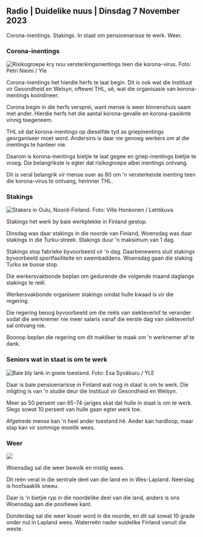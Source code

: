## Radio \| Duidelike nuus \| Dinsdag 7 November 2023

Corona-inentings. Stakings. In staat om pensioenarisse te werk. Weer.

### Corona-inentings

![Risikogroepe kry nou versterkingsinentings teen die korona-virus. Foto: Petri Niemi / Yle](https://images.cdn.yle.fi/image/upload/c_crop,h_2266,w_4027,x_0,y_0/ar_1.7777777777777777,c_fill,g_faces,h_670,w_12_r.q_auto:eco/f_auto/fl_lossy/v1675253861/39-99789363046bc0166b4)

Corona-inentings het hierdie herfs te laat begin. Dit is ook wat die Instituut vir Gesondheid en Welsyn, oftewel THL, sê, wat die organisasie van korona-inentings koördineer.

Corona begin in die herfs versprei, want mense is weer binnenshuis saam met ander. Hierdie herfs het die aantal korona-gevalle en korona-pasiënte vinnig toegeneem.

THL sê dat korona-inentings op dieselfde tyd as griepinentings georganiseer moet word. Andersins is daar nie genoeg werkers om al die inentings te hanteer nie.

Daarom is korona-inentings bietjie te laat gegee en griep-inentings bietjie te vroeg. Die belangrikste is egter dat risikogroepe albei inentings ontvang.

Dit is veral belangrik vir mense ouer as 80 om 'n versterkende inenting teen die korona-virus te ontvang, herinner THL.

### Stakings

![Stakers in Oulu, Noord-Finland. Foto: Ville Honkonen / Lehtikuva](https://images.cdn.yle.fi/image/upload/c_crop,h_2880,w_5120,x_0,y_533/ar_1.77777777777777777,c_fill,g_faces,w_p_00,w_p_00,w_p_00,w_p_00,w_p_00,w_p_0.q_auto:eco/f_auto/fl_lossy/v1699368229/39-11968696549f7933eb81)

Stakings het werk by baie werkplekke in Finland gestop.

Dinsdag was daar stakings in die noorde van Finland, Woensdag was daar stakings in die Turku-streek. Stakings duur 'n maksimum van 1 dag.

Stakings stop fabrieke byvoorbeeld vir 'n dag. Daarbenewens sluit stakings byvoorbeeld sportfasiliteite en swembaddens. Woensdag gaan die staking Turku se busse stop.

Die werkersvakbonde beplan om gedurende die volgende maand daglange stakings te reël.

Werkersvakbonde organiseer stakings omdat hulle kwaad is vir die regering.

Die regering beoog byvoorbeeld om die reëls van siekteverlof te verander sodat die werknemer nie meer salaris vanaf die eerste dag van siekteverlof sal ontvang nie.

Boonop beplan die regering om dit makliker te maak om ’n werknemer af te dank.

### Seniors wat in staat is om te werk

![Baie bly lank in goeie toestand. Foto: Esa Syväkuru / YLE](https://images.cdn.yle.fi/image/upload/c_crop,h_3375,w_6000,x_0,y_47/ar_1.7777777777777777,c_fill,g_faces,h_1270,0d_pr.q_auto:eco/f_auto/fl_lossy/v1568642672/39-5915475d7f9625891ee)

Daar is baie pensioenarisse in Finland wat nog in staat is om te werk. Die inligting is van 'n studie deur die Instituut vir Gesondheid en Welsyn.

Meer as 50 persent van 65-74-jariges skat dat hulle in staat is om te werk. Slegs sowat 10 persent van hulle gaan egter werk toe.

Afgetrede mense kan 'n heel ander toestand hê. Ander kan hardloop, maar stap kan vir sommige moeilik wees.

### Weer

![](https://images.cdn.yle.fi/image/upload/c_crop,h_1080,w_1919,x_0,y_0/ar_1.77777777777777777,c_fill,g_faces,h_675,w_1200.co/qr:e/dpf_auto/fl_lossy/v1699373925/39-1197270654a63406a4f5)

Woensdag sal die weer bewolk en mistig wees.

Dit reën veral in die sentrale deel van die land en in Wes-Lapland. Neerslag is hoofsaaklik sneeu.

Daar is 'n bietjie ryp in die noordelike deel van die land, anders is ons Woensdag aan die positiewe kant.

Donderdag sal die weer kouer word in die noorde, en dit sal sowat 10 grade onder nul in Lapland wees. Waterreën nader suidelike Finland vanuit die weste.
